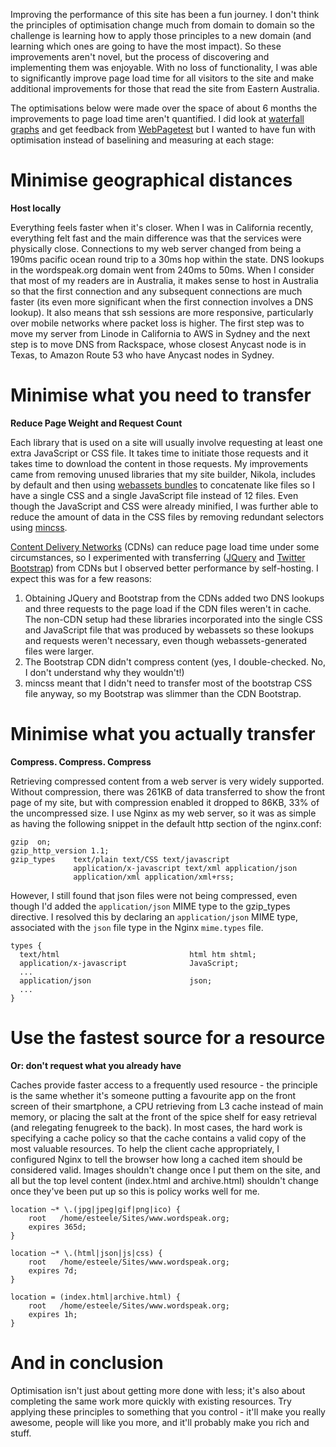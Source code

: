 <!--
.. title: Wordspeak site performance improvements
.. slug: wordspeak-site-performance-improvements
.. date: 2013/10/20 10:55:47
.. spellcheck_exceptions: AWS,Anycast,CDN,CDNs,CSS,DNS,JQuery,JavaScript,Linode,Nginx,Rackspace,WebPagetest,Wordspeak,baselining,conf,fenugreek,gzip,html,http,json,lookup,lookups,mincss,minified,nginx,smartphone,webassets,wordspeak
.. tags: Technology
.. link:
.. description:
-->


Improving the performance of this site has been a fun journey. I don't think the principles of optimisation change much from domain to domain so the challenge is learning how to apply those principles to a new domain (and learning which ones are going to have the most impact). So these improvements aren't novel, but the process of discovering and implementing them was enjoyable. With no loss of functionality, I was able to significantly improve page load time for all visitors to the site and make additional improvements for those that read the site from Eastern Australia.

The optimisations below were made over the space of about 6 months the improvements to page load time aren't quantified. I did look at [waterfall graphs](http://developers.google.com/chrome-developer-tools/docs/network#network_panel_overview) and get feedback from [WebPagetest](http://www.webpagetest.org) but I wanted to have fun with optimisation instead of baselining and measuring at each stage:

Minimise geographical distances
===============================

**Host locally**

Everything feels faster when it's closer. When I was in California recently, everything felt fast and the main difference was that the services were physically close. Connections to my web server changed from being a 190ms pacific ocean round trip to a 30ms hop within the state. DNS lookups in the wordspeak.org domain went from 240ms to 50ms. When I consider that most of my readers are in Australia, it makes sense to host in Australia so that the first connection and any subsequent connections are much faster (its even more significant when the first connection involves a DNS lookup). It also means that ssh sessions are more responsive, particularly over mobile networks where packet loss is higher. The first step was to move my server from Linode in California to AWS in Sydney and the next step is to move DNS from Rackspace, whose closest Anycast node is in Texas, to Amazon Route 53 who have Anycast nodes in Sydney.

Minimise what you need to transfer
==================================

**Reduce Page Weight and Request Count**

Each library that is used on a site will usually involve requesting at least one extra JavaScript or CSS file. It takes time to initiate those requests and it takes time to download the content in those requests. My improvements came from removing unused libraries that my site builder, Nikola, includes by default and then using [webassets bundles](http://webassets.readthedocs.org/en/latest/bundles.html) to concatenate like files so I have a single CSS and a single JavaScript file instead of 12 files. Even though the JavaScript and CSS were already minified, I was further able to reduce the amount of data in the CSS files by removing redundant selectors using [mincss](https://github.com/peterbe/mincss).

[Content Delivery Networks](http://en.wikipedia.org/wiki/Content_delivery_network) (CDNs) can reduce page load time under some circumstances, so I experimented with transferring ([JQuery](http://jquery.com) and [Twitter Bootstrap](http://getbootstrap.com)) from CDNs but I observed better performance by self-hosting. I expect this was for a few reasons:

1.  Obtaining JQuery and Bootstrap from the CDNs added two DNS lookups and three requests to the page load if the CDN files weren't in cache. The non-CDN setup had these libraries incorporated into the single CSS and JavaScript file that was produced by webassets so these lookups and requests weren't necessary, even though webassets-generated files were larger.
2.  The Bootstrap CDN didn't compress content (yes, I double-checked. No, I don't understand why they wouldn't!)
3.  mincss meant that I didn't need to transfer most of the bootstrap CSS file anyway, so my Bootstrap was slimmer than the CDN Bootstrap.

Minimise what you actually transfer
===================================

**Compress. Compress. Compress**

Retrieving compressed content from a web server is very widely supported. Without compression, there was 261KB of data transferred to show the front page of my site, but with compression enabled it dropped to 86KB, 33% of the uncompressed size. I use Nginx as my web server, so it was as simple as having the following snippet in the default http section of the nginx.conf:

```.nginx
gzip  on;
gzip_http_version 1.1;
gzip_types    text/plain text/CSS text/javascript
              application/x-javascript text/xml application/json
              application/xml application/xml+rss;
```

However, I still found that json files were not being compressed, even though I'd added the `application/json` MIME type to the gzip\_types directive. I resolved this by declaring an `application/json` MIME type, associated with the `json` file type in the Nginx `mime.types` file.

```.nginx
types {
  text/html                             html htm shtml;
  application/x-javascript              JavaScript;
  ...
  application/json                      json;
  ...
}
```

Use the fastest source for a resource
=====================================

**Or: don't request what you already have**

Caches provide faster access to a frequently used resource - the principle is the same whether it's someone putting a favourite app on the front screen of their smartphone, a CPU retrieving from L3 cache instead of main memory, or placing the salt at the front of the spice shelf for easy retrieval (and relegating fenugreek to the back). In most cases, the hard work is specifying a cache policy so that the cache contains a valid copy of the most valuable resources. To help the client cache appropriately, I configured Nginx to tell the browser how long a cached item should be considered valid. Images shouldn't change once I put them on the site, and all but the top level content (index.html and archive.html) shouldn't change once they've been put up so this is policy works well for me.

```.nginx
location ~* \.(jpg|jpeg|gif|png|ico) {
    root   /home/esteele/Sites/www.wordspeak.org;
    expires 365d;
}

location ~* \.(html|json|js|css) {
    root   /home/esteele/Sites/www.wordspeak.org;
    expires 7d;
}

location = (index.html|archive.html) {
    root   /home/esteele/Sites/www.wordspeak.org;
    expires 1h;
}
```

And in conclusion
=================

Optimisation isn't just about getting more done with less; it's also about completing the same work more quickly with existing resources. Try applying these principles to something that you control - it'll make you really awesome, people will like you more, and it'll probably make you rich and stuff.

